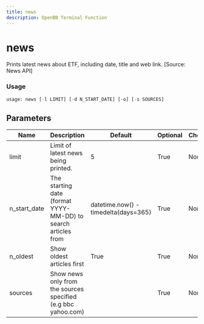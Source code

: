 ```yaml
---
title: news
description: OpenBB Terminal Function
---
```


# news

Prints latest news about ETF, including date, title and web link. [Source: News API]

### Usage 
```python
usage: news [-l LIMIT] [-d N_START_DATE] [-o] [-s SOURCES]
```

## Parameters

| Name | Description | Default | Optional | Choices |
| ---- | ----------- | ------- | -------- | ------- |
| limit | Limit of latest news being printed. | 5 | True | None |
| n_start_date | The starting date (format YYYY-MM-DD) to search articles from | datetime.now() - timedelta(days=365) | True | None |
| n_oldest | Show oldest articles first | True | True | None |
| sources | Show news only from the sources specified (e.g bbc yahoo.com) |  | True | None |


